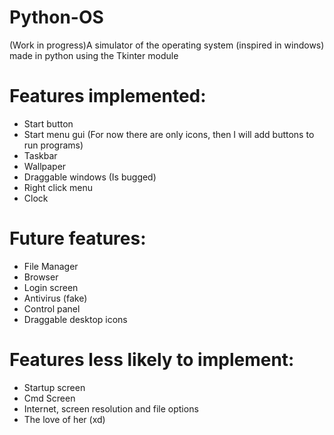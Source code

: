 # Python-OS
(Work in progress)A simulator of the operating system (inspired in windows) made in python using the Tkinter module

# Features implemented:

- Start button
- Start menu gui (For now there are only icons, then I will add buttons to run programs)
- Taskbar
- Wallpaper
- Draggable windows (Is bugged)
- Right click menu
- Clock

# Future features:

- File Manager
- Browser
- Login screen
- Antivirus (fake)
- Control panel
- Draggable desktop icons

# Features less likely to implement:

- Startup screen
- Cmd Screen
- Internet, screen resolution and file options
- The love of her (xd)

